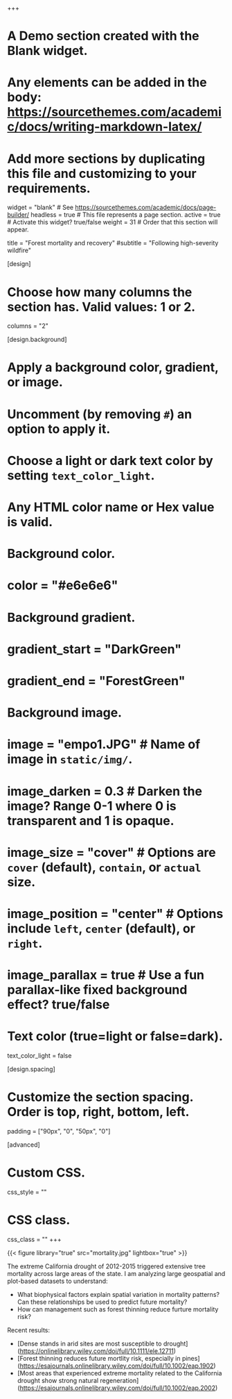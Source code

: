 +++
# A Demo section created with the Blank widget.
# Any elements can be added in the body: https://sourcethemes.com/academic/docs/writing-markdown-latex/
# Add more sections by duplicating this file and customizing to your requirements.

widget = "blank"  # See https://sourcethemes.com/academic/docs/page-builder/
headless = true  # This file represents a page section.
active = true  # Activate this widget? true/false
weight = 31  # Order that this section will appear.

title = "Forest mortality and recovery"
#subtitle = "Following high-severity wildfire"

[design]
  # Choose how many columns the section has. Valid values: 1 or 2.
  columns = "2"

[design.background]
  # Apply a background color, gradient, or image.
  #   Uncomment (by removing `#`) an option to apply it.
  #   Choose a light or dark text color by setting `text_color_light`.
  #   Any HTML color name or Hex value is valid.

  # Background color.
  # color = "#e6e6e6"

  # Background gradient.
  # gradient_start = "DarkGreen"
  # gradient_end = "ForestGreen"

  # Background image.
  # image = "empo1.JPG"  # Name of image in `static/img/`.
  # image_darken = 0.3  # Darken the image? Range 0-1 where 0 is transparent and 1 is opaque.
  # image_size = "cover"  #  Options are `cover` (default), `contain`, or `actual` size.
  # image_position = "center"  # Options include `left`, `center` (default), or `right`.
  # image_parallax = true  # Use a fun parallax-like fixed background effect? true/false

  # Text color (true=light or false=dark).
  text_color_light = false

[design.spacing]
  # Customize the section spacing. Order is top, right, bottom, left.
  padding = ["90px", "0", "50px", "0"]

[advanced]
 # Custom CSS.
 css_style = ""

 # CSS class.
 css_class = ""
+++

{{< figure library="true" src="mortality.jpg" lightbox="true" >}}

The extreme California drought of 2012-2015 triggered extensive tree mortality across large areas of the state. I am analyzing large geospatial and plot-based datasets to understand:

* What biophysical factors explain spatial variation in mortality patterns? Can these relationships be used to predict future mortality?
* How can management such as forest thinning reduce furture mortality risk?

Recent results:

* [Dense stands in arid sites are most susceptible to drought] (https://onlinelibrary.wiley.com/doi/full/10.1111/ele.12711)
* [Forest thinning reduces future mortlity risk, especially in pines] (https://esajournals.onlinelibrary.wiley.com/doi/full/10.1002/eap.1902)
* [Most areas that experienced extreme mortality related to the California drought show strong natural regeneration] (https://esajournals.onlinelibrary.wiley.com/doi/full/10.1002/eap.2002)
